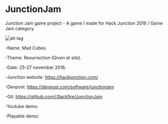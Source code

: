 # JunctionJam

Junction Jam game project - A game I made for Hack Junction 2016 / Game Jam category

![alt tag](https://github.com/j3lackfire/JunctionJam/blob/master/_Info/Capture.PNG)

-Name: Mad Cubes.

-Theme: Resurrection (Given at site).

-Date: 25-27 november 2016.

-Junction website: https://hackjunction.com/

-Devpost: https://devpost.com/software/junctionjam

-Git: https://github.com/j3lackfire/JunctionJam

-Youtube demo:

-Playable demo:
